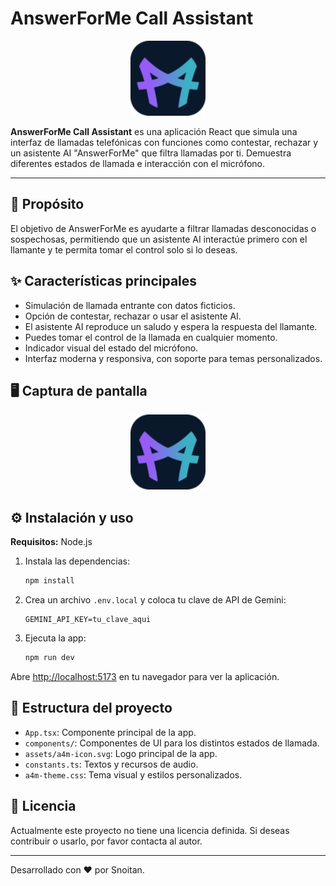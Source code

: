 # AnswerForMe Call Assistant

<p align="center">
  <img src="assets/a4m-icon.svg" alt="AnswerForMe Logo" width="120" height="120" />
</p>

**AnswerForMe Call Assistant** es una aplicación React que simula una interfaz de llamadas telefónicas con funciones como contestar, rechazar y un asistente AI "AnswerForMe" que filtra llamadas por ti. Demuestra diferentes estados de llamada e interacción con el micrófono.

---

## 🚀 Propósito

El objetivo de AnswerForMe es ayudarte a filtrar llamadas desconocidas o sospechosas, permitiendo que un asistente AI interactúe primero con el llamante y te permita tomar el control solo si lo deseas.

## ✨ Características principales

- Simulación de llamada entrante con datos ficticios.
- Opción de contestar, rechazar o usar el asistente AI.
- El asistente AI reproduce un saludo y espera la respuesta del llamante.
- Puedes tomar el control de la llamada en cualquier momento.
- Indicador visual del estado del micrófono.
- Interfaz moderna y responsiva, con soporte para temas personalizados.

## 🖥️ Captura de pantalla

<p align="center">
  <img src="assets/a4m-icon.svg" alt="AnswerForMe UI" width="120" height="120" />
</p>

## ⚙️ Instalación y uso

**Requisitos:** Node.js

1. Instala las dependencias:
   ```bash
   npm install
   ```
2. Crea un archivo `.env.local` y coloca tu clave de API de Gemini:
   ```env
   GEMINI_API_KEY=tu_clave_aqui
   ```
3. Ejecuta la app:
   ```bash
   npm run dev
   ```

Abre [http://localhost:5173](http://localhost:5173) en tu navegador para ver la aplicación.

## 📁 Estructura del proyecto

- `App.tsx`: Componente principal de la app.
- `components/`: Componentes de UI para los distintos estados de llamada.
- `assets/a4m-icon.svg`: Logo principal de la app.
- `constants.ts`: Textos y recursos de audio.
- `a4m-theme.css`: Tema visual y estilos personalizados.

## 📝 Licencia

Actualmente este proyecto no tiene una licencia definida. Si deseas contribuir o usarlo, por favor contacta al autor.

---

Desarrollado con ❤️ por Snoitan.
